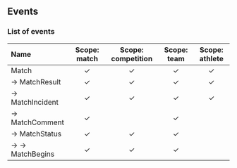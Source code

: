 ## Events

### List of events
|Name           |Scope: match|Scope: competition|Scope: team|Scope: athlete|
|:--------------|:----------:|:----------:|:----------:|:----------:|
|Match          |✓|✓|✓|✓|
|→ MatchResult  |✓|✓|✓|✓|
|→ MatchIncident|✓|✓|✓|✓|
|→ MatchComment |✓| |✓| |
|→ MatchStatus  |✓|✓|✓| |
|→ → MatchBegins|✓|✓|✓| |